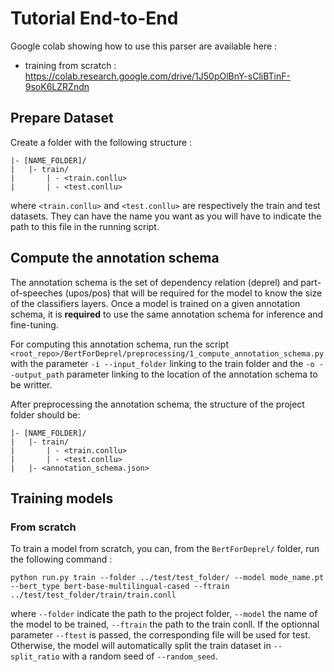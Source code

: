 
# Tutorial End-to-End

Google colab showing how to use this parser are available here : 
- training from scratch : https://colab.research.google.com/drive/1J50pOlBnY-sCliBTinF-9soK6LZRZndn

## Prepare Dataset
Create a folder with the following structure :
```
|- [NAME_FOLDER]/
|   |- train/
|       | - <train.conllu>
|       | - <test.conllu>
```
where `<train.conllu>` and `<test.conllu>` are respectively the train and test datasets. They can have the name you want as you will have to indicate the path to this file in the running script.


## Compute the annotation schema
The annotation schema is the set of dependency relation (deprel) and part-of-speeches (upos/pos) that will be required for the model to know the size of the classifiers layers. Once a model is trained on a given annotation schema, it is **required** to use the same annotation schema for inference and fine-tuning.

For computing this annotation schema, run the script `<root_repo>/BertForDeprel/preprocessing/1_compute_annotation_schema.py` with the parameter `-i --input_folder` linking to the train folder and the `-o --output_path` parameter linking to the location of the annotation schema to be writter.

After preprocessing the annotation schema, the structure of the project folder should be:
```
|- [NAME_FOLDER]/
|   |- train/
|       | - <train.conllu>
|       | - <test.conllu>
|   |- <annotation_schema.json>
```

## Training models

### From scratch

To train a model from scratch, you can, from the `BertForDeprel/` folder, run the following command :

```
python run.py train --folder ../test/test_folder/ --model mode_name.pt --bert_type bert-base-multilingual-cased --ftrain ../test/test_folder/train/train.conll
```

where `--folder` indicate the path to the project folder, `--model` the name of the model to be trained, `--ftrain` the path to the train conll. If the optionnal parameter `--ftest` is passed, the corresponding file will be used for test. Otherwise, the model will automatically split the train dataset in `--split_ratio` with a random seed of `--random_seed`.




